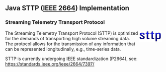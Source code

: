 ## Java STTP ([IEEE 2664](https://standards.ieee.org/project/2664.html)) Implementation
### Streaming Telemetry Transport Protocol

<img align="right" src="https://raw.githubusercontent.com/sttp/dotnetapi/main/docs/img/sttp.png">

The Streaming Telemetry Transport Protocol (STTP) is optimized for the demands of transporting high volume streaming data. The protocol allows for the transmission of any information that can be represented longitudinally, e.g., time-series data.

STTP is currently undergoing IEEE standardization (P2664), see: https://standards.ieee.org/ieee/2664/7397/

